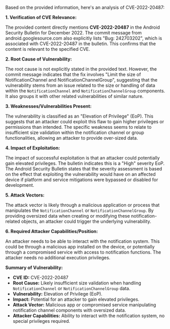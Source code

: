 Based on the provided information, here's an analysis of CVE-2022-20487:

**1. Verification of CVE Relevance:**

The provided content directly mentions **CVE-2022-20487** in the Android Security Bulletin for December 2022. The commit message from android.googlesource.com also explicitly lists "Bug: 242703202", which is associated with CVE-2022-20487 in the bulletin. This confirms that the content is relevant to the specified CVE.

**2. Root Cause of Vulnerability:**

The root cause is not explicitly stated in the provided text. However, the commit message indicates that the fix involves "Limit the size of NotificationChannel and NotificationChannelGroup", suggesting that the vulnerability stems from an issue related to the size or handling of data within the `NotificationChannel` and `NotificationChannelGroup` components.  It also groups it with other related vulnerabilities of similar nature.

**3. Weaknesses/Vulnerabilities Present:**

The vulnerability is classified as an "Elevation of Privilege" (EoP). This suggests that an attacker could exploit this flaw to gain higher privileges or permissions than intended. The specific weakness seems to relate to insufficient size validation within the notification channel or group functionalities, allowing an attacker to provide over-sized data.

**4. Impact of Exploitation:**

The impact of successful exploitation is that an attacker could potentially gain elevated privileges. The bulletin indicates this is a "High" severity EoP. The Android Security Bulletin states that the severity assessment is based on the effect that exploiting the vulnerability would have on an affected device if platform and service mitigations were bypassed or disabled for development.

**5. Attack Vectors:**

The attack vector is likely through a malicious application or process that manipulates the `NotificationChannel` or `NotificationChannelGroup`. By providing oversized data when creating or modifying these notification-related objects, an attacker could trigger the underlying vulnerability.

**6. Required Attacker Capabilities/Position:**

An attacker needs to be able to interact with the notification system. This could be through a malicious app installed on the device, or potentially through a compromised service with access to notification functions.  The attacker needs no additional execution privileges.

**Summary of Vulnerability:**

*   **CVE ID:** CVE-2022-20487
*   **Root Cause:**  Likely insufficient size validation when handling `NotificationChannel` or `NotificationChannelGroup` data.
*   **Vulnerability:** Elevation of Privilege (EoP).
*   **Impact:**  Potential for an attacker to gain elevated privileges.
*   **Attack Vector:**  Malicious app or compromised service manipulating notification channel components with oversized data.
*   **Attacker Capabilities:** Ability to interact with the notification system, no special privileges required.